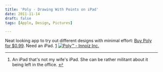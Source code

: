 ```yaml
---
title: 'Poly - Drawing With Points on iPad'
date: 2011-11-14
draft: false
tags: [Apple, Design, Pictures]

---
```


Neat looking app to try out different designs with minimal effort: [Buy Poly for $0.99](http://click.linksynergy.com/fs-bin/stat?id=6PFrOqNV4B8&offerid=146261&type=3&subid=0&tmpid=1826&RD_PARM1=http%253A%252F%252Fitunes.apple.com%252Fca%252Fapp%252Fpoly%252Fid477351128%253Fmt%253D8%2526uo%253D4%2526partnerId%253D30). Need an iPad. [1](#fn-19793:1) [![Poly™ - Innoiz Inc.](http://ax.phobos.apple.com.edgesuite.net/images/web/linkmaker/badge_appstore-lrg.gif)](http://click.linksynergy.com/fs-bin/stat?id=6PFrOqNV4B8&offerid=146261&type=3&subid=0&tmpid=1826&RD_PARM1=http%253A%252F%252Fitunes.apple.com%252Fca%252Fapp%252Fpoly%252Fid477351128%253Fmt%253D8%2526uo%253D4%2526partnerId%253D30)

* * *

1.  An iPad that's not my wife's iPad. She can be rather militant about it being left in the office. [↩](#fnref-19793:1)
